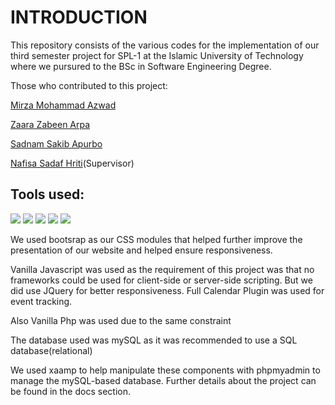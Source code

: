 # INTRODUCTION

This repository consists of the various codes for the implementation of our third semester project for SPL-1 at the Islamic University of Technology where we pursured to the BSc in Software Engineering Degree.

Those who contributed to this project:

[Mirza Mohammad Azwad](https://www.linkedin.com/in/mirza-mohammad-azwad-b5239b1a4/)

[Zaara Zabeen Arpa](https://www.linkedin.com/in/zaara-zabeen-arpa-42566621a/)

[Sadnam Sakib Apurbo](https://www.linkedin.com/in/sadnam-sakib-apurbo-0a4613211/)

[Nafisa Sadaf Hriti](https://www.linkedin.com/in/nsd1/)(Supervisor)


## Tools used:

<img src="https://img.shields.io/badge/MySQL-00000F?style=for-the-badge&logo=mysql&logoColor=white">
<img src="https://img.shields.io/badge/PHP-777BB4?style=for-the-badge&logo=php&logoColor=white">
<img src="https://img.shields.io/badge/JavaScript-323330?style=for-the-badge&logo=javascript&logoColor=F7DF1E">
<img src="https://img.shields.io/badge/HTML5-E34F26?style=for-the-badge&logo=html5&logoColor=white">
<img src="https://img.shields.io/badge/HTML5-E34F26?style=for-the-badge&logo=html5&logoColor=white">

We used bootsrap as our CSS modules that helped further improve the presentation of our website and helped ensure responsiveness.

Vanilla Javascript was used as the requirement of this project was that no frameworks could be used for client-side or server-side scripting. But we did use JQuery for better responsiveness. Full Calendar Plugin was used for event tracking.

Also Vanilla Php was used due to the same constraint

The database used was mySQL as it was recommended to use a SQL database(relational)

We used xaamp to help manipulate these components with phpmyadmin to manage the mySQL-based database. Further details about the project can be found in the docs section.


